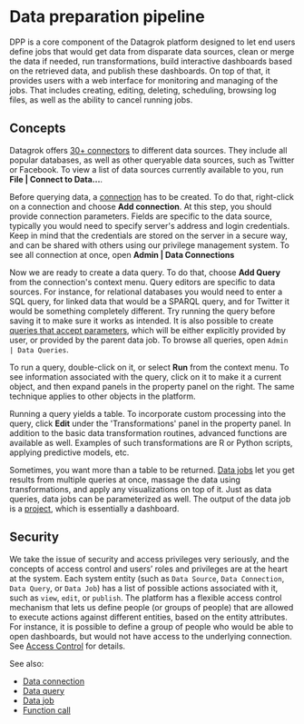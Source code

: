 <!-- TITLE: Data preparation pipeline -->
<!-- SUBTITLE: -->

# Data preparation pipeline

DPP is a core component of the Datagrok platform designed to let end users define 
jobs that would get data from disparate data sources, clean or merge the data if needed, 
run transformations, build interactive dashboards based on the retrieved data, and publish 
these dashboards. On top of that, it provides users with a web interface for monitoring and 
managing of the jobs. That includes creating, editing, deleting, scheduling, browsing log files, 
as well as the ability to cancel running jobs.

## Concepts

Datagrok offers [30+ connectors](data-connection.md#connectors) to different data sources. They include all
popular databases, as well as other queryable data sources, such as Twitter or Facebook. To view
a list of data sources currently available to you, run **File | Connect to Data...**.

Before querying data, a [connection](data-connection.md) has to be created. To do 
that, right-click on a connection and choose **Add connection**. At this step, you should
provide connection parameters. Fields are specific to the data source, typically you would need
to specify server's address and login credentials. Keep in mind that the credentials are stored
on the server in a secure way, and can be shared with others using our privilege management system.
To see all connection at once, open **Admin | Data Connections**  

Now we are ready to create a data query. To do that, choose **Add Query** from the connection's 
context menu. Query editors are specific to data sources. For instance, for relational databases
you would need to enter a SQL query, for linked data that would be a SPARQL query, and for Twitter
it would be something completely different. Try running the query before saving it to make sure
it works as intended. It is also possible to create 
[queries that accept parameters](../access/data-query.md#parameterized-queries), which will
be either explicitly provided by user, or provided by the parent data job. To browse all queries,
open `Admin | Data Queries`. 

To run a query, double-click on it, or select **Run** from the context menu. To see information
associated with the query, click on it to make it a current object, and then expand panels 
in the property panel on the right. The same technique applies to other objects in the platform.

Running a query yields a table. To incorporate custom processing into the query, click **Edit**
under the 'Transformations' panel in the property panel. In addition to the basic data 
transformation routines, advanced functions are available as well. Examples of such transformations
are R or Python scripts, applying predictive models, etc.

Sometimes, you want more than a table to be returned. [Data jobs](data-job.md) let you get results
from multiple queries at once, massage the data using transformations, and apply any 
visualizations on top of it. Just as data queries, data jobs can be parameterized as well. 
The output of the data job is a [project](../overview/project.md), which is essentially a dashboard.

## Security

We take the issue of security and access privileges very seriously, and the concepts of 
access control and users’ roles and privileges are at the heart at the system. 
Each system entity (such as `Data Source`, `Data Connection`, `Data Query`, or `Data Job`) 
has a list of possible actions associated with it, such as `view`, `edit`, or `publish`. 
The platform has a flexible access control mechanism that lets us define people (or groups of 
people) that are allowed to execute actions against different entities, based on the entity 
attributes. For instance, it is possible to define a group of people who would be able to open 
dashboards, but would not have access to the underlying connection. See
[Access Control](data-connection.md#access-control) for details.

See also:

  * [Data connection](data-connection.md)
  * [Data query](data-query.md)
  * [Data job](data-job.md)
  * [Function call](../overview/functions/function-call.md)